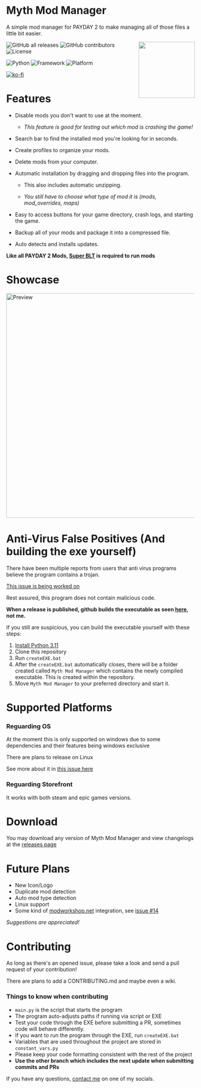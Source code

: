 # Myth Mod Manager

A simple mod manager for PAYDAY 2 to make managing all of those files a little bit easier.

<img src="./assets/icon.png" width="150" height="150" align="right">

![GitHub all releases](https://img.shields.io/github/downloads/Wolfmyths/Myth-Mod-Manager/total)
![GitHub contributors](https://img.shields.io/github/contributors/Wolfmyths/Myth-Mod-Manager)
![License](https://img.shields.io/badge/License-MIT-blue)

![Python](https://img.shields.io/badge/Python-3.11-blue)
![Framework](https://img.shields.io/badge/Framework-PySide6-green)
![Platform](https://img.shields.io/badge/OS-Windows-blue)

[![ko-fi](https://ko-fi.com/img/githubbutton_sm.svg)](https://ko-fi.com/C0C4MJZS9)

# Features

* Disable mods you don't want to use at the moment.
    + *This feature is good for testing out which mod is crashing the game!*

* Search bar to find the installed mod you're looking for in seconds.

* Create profiles to organize your mods.

* Delete mods from your computer.

* Automatic installation by dragging and dropping files into the program.
    + This also includes automatic unzipping.

    + *You still have to choose what type of mod it is (mods, mod_overrides, maps)*

* Easy to access buttons for your game directory, crash logs, and starting the game.

* Backup all of your mods and package it into a compressed file.
  
* Auto detects and installs updates.

**Like all PAYDAY 2 Mods, [Super BLT](https://superblt.znix.xyz/) is required to run mods**

# Showcase

<img src="./assets/preview.png" width="600" height="600" alt='Preview'>

<br>

# Anti-Virus False Positives (And building the exe yourself)

There have been multiple reports from users that anti virus programs believe the program contains
a trojan.

[This issue is being worked on](https://github.com/Wolfmyths/Myth-Mod-Manager/issues/22)

Rest assured, this program does not contain malicious code.

**When a release is published, github builds the executable as seen [here](https://github.com/Wolfmyths/Myth-Mod-Manager/blob/main/.github/workflows/release.yml), not me.**

If you still are suspicious, you can build the executable yourself with these steps:

1. [Install Python 3.11](https://www.python.org/downloads/)
2. Clone this repository
3. Run `createEXE.bat`
4. After the `createEXE.bat` automatically closes, there will be a folder created called `Myth Mod Manager` which contains the newly compiled executable. This is created within the repository.
5. Move `Myth Mod Manager` to your preferred directory and start it.

# Supported Platforms

### Reguarding OS

At the moment this is only supported on windows due to some dependencies
and their features being windows exclusive

There are plans to release on Linux

See more about it in [this issue here](https://github.com/Wolfmyths/Myth-Mod-Manager/issues/18)

### Reguarding Storefront

It works with both steam and epic games versions.

# Download
You may download any version of Myth Mod Manager and view changelogs at the [releases page](https://github.com/Wolfmyths/Myth-Mod-Manager/releases)

# Future Plans

+ New Icon/Logo
+ Duplicate mod detection
+ Auto mod type detection
+ Linux support
+ Some kind of [modworkshop.net](https://modworkshop.net/g/payday-2) integration, see [issue #14](https://github.com/Wolfmyths/Myth-Mod-Manager/issues/14)

*Suggestions are appreciated!*

# Contributing

As long as there's an opened issue, please take a look and send a pull request of your contribution!

There are plans to add a CONTRIBUTING.md and maybe even a wiki.

### Things to know when contributing

+ `main.py` is the script that starts the program
+ The program auto-adjusts paths if running via script or EXE
+ Test your code through the EXE before submitting a PR, sometimes code will behave differently.
+ If you want to run the program through the EXE, run `createEXE.bat`
+ Variables that are used throughout the project are stored in `constant_vars.py`
+ Please keep your code formatting consistent with the rest of the project
+ **Use the other branch which includes the next update when submitting commits and PRs**

If you have any questions, [contact me](https://github.com/Wolfmyths) on one of my socials.